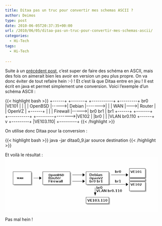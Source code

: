 ```yaml
---
title: Ditaa pas un truc pour convertir mes schemas ASCII ?
author: Deimos
type: post
date: 2010-06-05T20:37:35+00:00
url: /2010/06/05/ditaa-pas-un-truc-pour-convertir-mes-schemas-ascii/
categories:
  - Hi-Tech
tags:
  - Hi-Tech

---
```


Suite à un [précédent post][1], c’est super de faire des schéma en ASCII, mais des fois on aimerait bien les avoir en version un peu plus propre. On va donc éviter de tout refaire hein :-) ! Et c’est là que Ditaa entre en jeu ! Il est écrit en java et permet simplement une conversion. Voici l’exemple d’un schéma ASCII :

{{< highlight bash >}}
+------+
 +-------+    +-----------+      +---------+  br0   |VE101 |
 |       |    |  OpenBSD  |----->| Debian  |------->|      |
 | WAN   |--->|  Router   |      | OpenVZ  |        +------+
 |       |    |  Firewall |----->| br0 br1 |  br1   +------+
 +-------+    +-----------+      +---------+------->|VE102 |
                                     |br0           |      |
                                     |VLAN br0.110  +------+
                                     v
                                 +---------+
                                 |VE103.110|
                                 +---------+
{{< /highlight >}}

On utilise donc Ditaa pour la conversion :

{{< highlight bash >}}
java -jar ditaa0_9.jar source destination
{{< /highlight >}}

Et voilà le résultat :
![schema](/images/schema.png)

Pas mal hein !

 [1]: https://blog.deimos.fr/2010/05/15/creer-des-diagrammes-en-ascii/
 [2]: http://ditaa.sourceforge.net/
